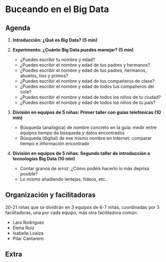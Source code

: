 # Buceando en el Big Data

## Agenda

1. **Introducción: ¿Qué es Big Data? (5 min)**

2. **Experimento: ¿Cuánto Big Data puedes manejar? (5 min)**
    - ¿Puedes escribir tu nombre y edad?
    - ¿Puedes escribir el nombre y edad de tus padres y hermanos? 
    - ¿Puedes escribir el nombre y edad de tus padres, hermanos, abuelos, tíos y primos? 
    - ¿Puedes escribir el nombre y edad de tus compañeros de clase? 
    - ¿Puedes escribir el nombre y edad de todos tus compañeros del cole? 
    - ¿Puedes escribir el nombre y edad de todos los niños de tu ciudad? 
    - ¿Puedes escribir el nombre y edad de todos los niños de tu país? 
    
 
3. **División en equipos de 5 niñas: Primer taller con guías telefónicas (10 min)**
    - Búsqueda (analógica) de nombre concreto en la guía: medir entre equipos tiempo de búsqueda y datos encontrados
    - Búsqueda (digital) de ese mismo nombre en Internet: comparar tiempo e información encontrado  

 
4. **División en equipos de 5 niñas: Segundo taller de introducción a tecnologías Big Data (10 min)**
    - Contar granos de arroz: ¿Cómo podéis hacerlo lo más deprisa posible?
    - Lo mismo añadiendo lentejas, fideos, etc.

## Organización y facilitadoras

20-21 niñas que se dividirán en 3 equipos de 6-7 niñas, coordinadas por 3 facilitadoras, una por cada equipo, más otra facilitadora común: 
- Lara Rodríguez
- Elena Ruíz
- Isabella Loaiza
- Pilar Cantarero

## Extra
